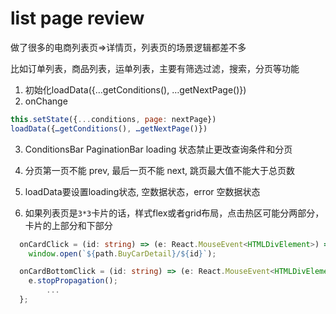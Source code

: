 # list page review 
做了很多的电商列表页=>详情页，列表页的场景逻辑都差不多

比如订单列表，商品列表，运单列表，主要有筛选过滤，搜索，分页等功能

1. 初始化loadData({…getConditions(), …getNextPage()})
2. onChange

```javascript
this.setState({...conditions, page: nextPage})
loadData({…getConditions(), …getNextPage()})
```

3. ConditionsBar PaginationBar loading 状态禁止更改查询条件和分页
4. 分页第一页不能 prev, 最后一页不能 next, 跳页最大值不能大于总页数

5. loadData要设置loading状态, 空数据状态，error 空数据状态

6. 如果列表页是`3*3`卡片的话，样式flex或者grid布局，点击热区可能分两部分，卡片的上部分和下部分

```typescript
  onCardClick = (id: string) => (e: React.MouseEvent<HTMLDivElement>) =>
    window.open(`${path.BuyCarDetail}/${id}`);

  onCardBottomClick = (id: string) => (e: React.MouseEvent<HTMLDivElement>) => {
    e.stopPropagation();
		...
  };
```

